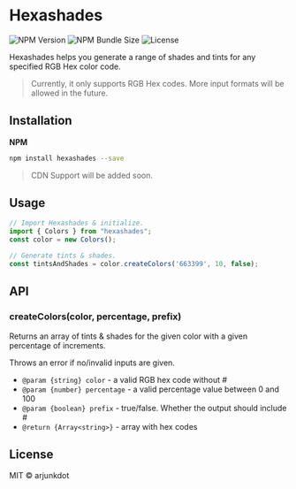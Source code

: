 # Hexashades

![NPM Version](https://img.shields.io/npm/v/hexashades?logo=npm&color=%23CB0001)
![NPM Bundle Size](https://img.shields.io/bundlephobia/min/hexashades)
![License](https://img.shields.io/github/license/arjunkdot/hexashades)

Hexashades helps you generate a range of shades and tints for any specified RGB Hex color code.

> Currently, it only supports RGB Hex codes. More input formats will be allowed in the future.

## Installation

**NPM**

```sh
npm install hexashades --save
```

> CDN Support will be added soon.

## Usage

```js
// Import Hexashades & initialize.
import { Colors } from "hexashades";
const color = new Colors();

// Generate tints & shades.
const tintsAndShades = color.createColors('663399', 10, false);
```

## API

### createColors(color, percentage, prefix)
Returns an array of tints & shades for the given color with a given percentage of increments.

Throws an error if no/invalid inputs are given.

- `@param {string} color` - a valid RGB hex code without #
- `@param {number} percentage` - a valid percentage value between 0 and 100
- `@param {boolean} prefix` - true/false. Whether the output should include #
- `@return {Array<string>}` - array with hex codes

## License
MIT © arjunkdot


